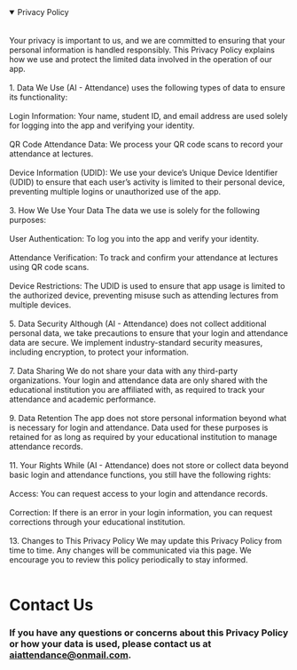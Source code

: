 
<details open>
<summary>Privacy Policy</summary>
<br>
<br>  
Your privacy is important to us, and we are committed to ensuring that your personal information is handled responsibly. This Privacy Policy explains how we use and protect the limited data involved in the operation of our app.
<br>
<br>
1. Data We Use
(AI - Attendance) uses the following types of data to ensure its functionality:
<br>
<br>
Login Information:
Your name, student ID, and email address are used solely for logging into the app and verifying your identity.
<br>
<br>
QR Code Attendance Data:
We process your QR code scans to record your attendance at lectures.
<br>
<br>
Device Information (UDID):
We use your device’s Unique Device Identifier (UDID) to ensure that each user’s activity is limited to their personal device, preventing multiple logins or unauthorized use of the app.
<br>
<br>
3. How We Use Your Data
The data we use is solely for the following purposes:
<br>
<br>
User Authentication:
To log you into the app and verify your identity.
<br>
<br>
Attendance Verification:
To track and confirm your attendance at lectures using QR code scans.
<br>
<br>
Device Restrictions:
The UDID is used to ensure that app usage is limited to the authorized device, preventing misuse such as attending lectures from multiple devices.
<br>
<br>
5. Data Security
Although (AI - Attendance) does not collect additional personal data, we take precautions to ensure that your login and attendance data are secure. We implement industry-standard security measures, including encryption, to protect your information.
<br>
<br>
7. Data Sharing
We do not share your data with any third-party organizations. Your login and attendance data are only shared with the educational institution you are affiliated with, as required to track your attendance and academic performance.
<br>
<br>
9. Data Retention
The app does not store personal information beyond what is necessary for login and attendance. Data used for these purposes is retained for as long as required by your educational institution to manage attendance records.
<br>
<br>
11. Your Rights
While (AI - Attendance) does not store or collect data beyond basic login and attendance functions, you still have the following rights:
<br>
<br>
Access: You can request access to your login and attendance records.
<br>
<br>
Correction: If there is an error in your login information, you can request corrections through your educational institution.
<br>
<br>
13. Changes to This Privacy Policy
We may update this Privacy Policy from time to time. Any changes will be communicated via this page. We encourage you to review this policy periodically to stay informed.
<br>
<br>
</details>

# Contact Us
### If you have any questions or concerns about this Privacy Policy or how your data is used, please contact us at aiattendance@onmail.com.
